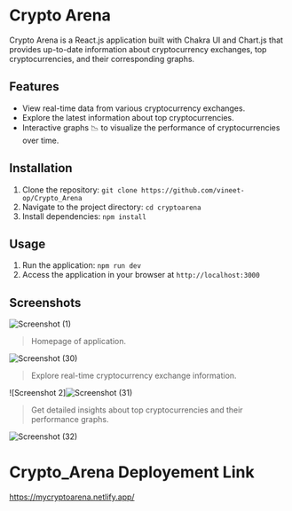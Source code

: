 
# Crypto Arena

Crypto Arena is a React.js application built with Chakra UI and Chart.js that provides up-to-date information about cryptocurrency exchanges, top cryptocurrencies, and their corresponding graphs.

## Features

- View real-time data from various cryptocurrency exchanges.
- Explore the latest information about top cryptocurrencies.
- Interactive graphs 📉 to visualize the performance of cryptocurrencies over time.

## Installation

1. Clone the repository: `git clone https://github.com/vineet-op/Crypto_Arena`
2. Navigate to the project directory: `cd cryptoarena`
3. Install dependencies: `npm install`

## Usage

1. Run the application: `npm run dev`
2. Access the application in your browser at `http://localhost:3000`

## Screenshots

![Screenshot (1)](https://github.com/vineet-op/Crypto_Arena/assets/103635529/8f1473f6-8c60-4e28-966e-18b33b5617c2)
> Homepage of application.

![Screenshot (30)](https://github.com/vineet-op/Crypto_Arena/assets/103635529/5f71950e-0c5e-430a-9547-fcc949efe4e4)
> Explore real-time cryptocurrency exchange information.

![Screenshot 2]![Screenshot (31)](https://github.com/vineet-op/Crypto_Arena/assets/103635529/eb72b274-3f3b-40e4-965a-33fab1085816)
> Get detailed insights about top cryptocurrencies and their performance graphs.

![Screenshot (32)](https://github.com/vineet-op/Crypto_Arena/assets/103635529/c0233736-844d-4f52-9f35-b44f1682d6b5)


# Crypto_Arena Deployement Link
https://mycryptoarena.netlify.app/
